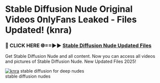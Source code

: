 # Stable Diffusion Nude Original Videos 0nlyFans Leaked - Files Updated! (knra)

<h3>🔴 CLICK HERE 🌐==►► <a href="https://tinyurl.com/52m3yx9h" rel="nofollow">Stable Diffusion Nude Updated Files</a></h3>

Get Stable Diffusion Nude and all content. Now you can access all videos and pictures of Stable Diffusion Nude. New Updated Files 2025!

[![knra](https://i.imgur.com/TnHtlc8.gif)](https://tinyurl.com/52m3yx9h)
stable diffusion for deep nudes<br>
stable diffusion nudes